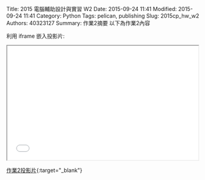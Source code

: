 Title: 2015 電腦輔助設計與實習 W2
Date: 2015-09-24 11:41
Modified: 2015-09-24 11:41
Category: Python
Tags: pelican, publishing
Slug: 2015cp_hw_w2
Authors: 40323127
Summary: 作業2摘要
以下為作業2內容

利用 iframe 嵌入投影片:

<iframe src="simplest2.html" width="500" height="300"></iframe>

[作業2投影片](simplest2.html){:target="_blank"}

